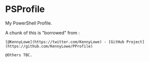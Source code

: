 # PSProfile
My PowerShell Profile.

A chunk of this is "borrowed" from :

    [@KennyLowe](https://twitter.com/KennyLowe) - [GitHub Project](https://github.com/KennyLowe/PProfile)
    
    @Others TBC.
